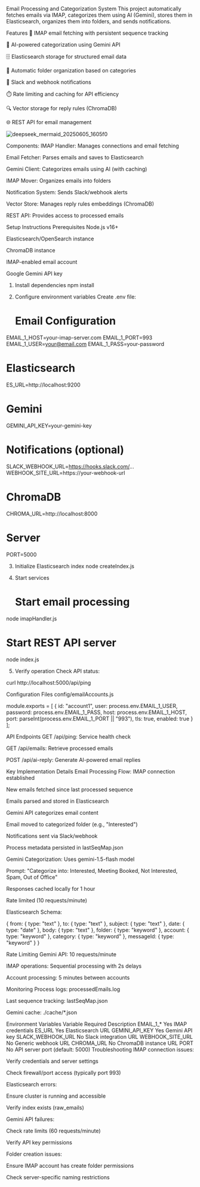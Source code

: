 Email Processing and Categorization System
This project automatically fetches emails via IMAP, categorizes them using AI (Gemini), stores them in Elasticsearch, organizes them into folders, and sends notifications.

Features
📧 IMAP email fetching with persistent sequence tracking

🤖 AI-powered categorization using Gemini API

🗄️ Elasticsearch storage for structured email data

📂 Automatic folder organization based on categories

🔔 Slack and webhook notifications

⏱️ Rate limiting and caching for API efficiency

🔍 Vector storage for reply rules (ChromaDB)

🌐 REST API for email management

![deepseek_mermaid_20250605_1605f0](https://github.com/user-attachments/assets/21e00c01-1044-4d03-b496-cd4840d8759e)

Components:
IMAP Handler: Manages connections and email fetching

Email Fetcher: Parses emails and saves to Elasticsearch

Gemini Client: Categorizes emails using AI (with caching)

IMAP Mover: Organizes emails into folders

Notification System: Sends Slack/webhook alerts

Vector Store: Manages reply rules embeddings (ChromaDB)

REST API: Provides access to processed emails

Setup Instructions
Prerequisites
Node.js v16+

Elasticsearch/OpenSearch instance

ChromaDB instance

IMAP-enabled email account

Google Gemini API key

1. Install dependencies
   npm install
2. Configure environment variables
   Create .env file:

   # Email Configuration
EMAIL_1_HOST=your-imap-server.com
EMAIL_1_PORT=993
EMAIL_1_USER=your@email.com
EMAIL_1_PASS=your-password

# Elasticsearch
ES_URL=http://localhost:9200

# Gemini
GEMINI_API_KEY=your-gemini-key

# Notifications (optional)
SLACK_WEBHOOK_URL=https://hooks.slack.com/...
WEBHOOK_SITE_URL=https://your-webhook-url

# ChromaDB
CHROMA_URL=http://localhost:8000

# Server
PORT=5000

3. Initialize Elasticsearch index
   node createIndex.js

4. Start services
   # Start email processing
node imapHandler.js

# Start REST API server
node index.js

5. Verify operation
Check API status:

curl http://localhost:5000/api/ping

Configuration Files
config/emailAccounts.js

module.exports = [
  {
    id: "account1",
    user: process.env.EMAIL_1_USER,
    password: process.env.EMAIL_1_PASS,
    host: process.env.EMAIL_1_HOST,
    port: parseInt(process.env.EMAIL_1_PORT || "993"),
    tls: true,
    enabled: true
  }
];

API Endpoints
GET /api/ping: Service health check

GET /api/emails: Retrieve processed emails

POST /api/ai-reply: Generate AI-powered email replies

Key Implementation Details
Email Processing Flow:
IMAP connection established

New emails fetched since last processed sequence

Emails parsed and stored in Elasticsearch

Gemini API categorizes email content

Email moved to categorized folder (e.g., "Interested")

Notifications sent via Slack/webhook

Process metadata persisted in lastSeqMap.json

Gemini Categorization:
Uses gemini-1.5-flash model

Prompt: "Categorize into: Interested, Meeting Booked, Not Interested, Spam, Out of Office"

Responses cached locally for 1 hour

Rate limited (10 requests/minute)

Elasticsearch Schema:

{
  from: { type: "text" },
  to: { type: "text" },
  subject: { type: "text" },
  date: { type: "date" },
  body: { type: "text" },
  folder: { type: "keyword" },
  account: { type: "keyword" },
  category: { type: "keyword" },
  messageId: { type: "keyword" }
}

Rate Limiting
Gemini API: 10 requests/minute

IMAP operations: Sequential processing with 2s delays

Account processing: 5 minutes between accounts

Monitoring
Process logs: processedEmails.log

Last sequence tracking: lastSeqMap.json

Gemini cache: ./cache/*.json

Environment Variables
Variable	Required	Description
EMAIL_1_*	Yes	IMAP credentials
ES_URL	Yes	Elasticsearch URL
GEMINI_API_KEY	Yes	Gemini API key
SLACK_WEBHOOK_URL	No	Slack integration URL
WEBHOOK_SITE_URL	No	Generic webhook URL
CHROMA_URL	No	ChromaDB instance URL
PORT	No	API server port (default: 5000)
Troubleshooting
IMAP connection issues:

Verify credentials and server settings

Check firewall/port access (typically port 993)

Elasticsearch errors:

Ensure cluster is running and accessible

Verify index exists (raw_emails)

Gemini API failures:

Check rate limits (60 requests/minute)

Verify API key permissions

Folder creation issues:

Ensure IMAP account has create folder permissions

Check server-specific naming restrictions
